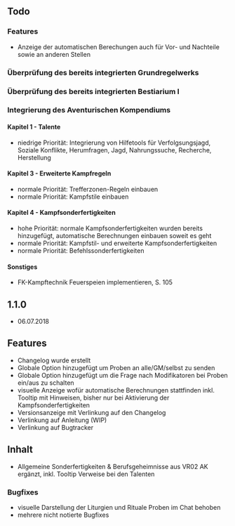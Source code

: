 ## Todo 

### Features
 * Anzeige der automatischen Berechungen auch für Vor- und Nachteile sowie an anderen Stellen

### Überprüfung des bereits integrierten Grundregelwerks
### Überprüfung des bereits integrierten Bestiarium I
### Integrierung des Aventurischen Kompendiums

#### Kapitel 1 - Talente
 * niedrige Priorität: Integrierung von Hilfetools für Verfolgsungsjagd, Soziale Konflikte, Herumfragen, Jagd, Nahrungssuche, Recherche, Herstellung
 
#### Kapitel 3 - Erweiterte Kampfregeln
 * normale Priorität: Trefferzonen-Regeln einbauen
 * normale Priorität: Kampfstile einbauen
 
#### Kapitel 4 - Kampfsonderfertigkeiten
 * hohe Priorität: normale Kampfsonderfertigkeiten wurden bereits hinzugefügt, automatische Berechnungen einbauen soweit es geht
 * normale Priorität: Kampfstil- und erweiterte Kampfsonderfertigkeiten
 * normale Priorität: Befehlssonderfertigkeiten
 
#### Sonstiges
 * FK-Kampftechnik Feuerspeien implementieren, S. 105

 
## 1.1.0
 - 06.07.2018 
 
 ## Features 
 - Changelog wurde erstellt
 - Globale Option hinzugefügt um Proben an alle/GM/selbst zu senden 
 - Globale Option hinzugefügt um die Frage nach Modifikatoren bei Proben ein/aus zu schalten
 - visuelle Anzeige wofür automatische Berechnungen stattfinden inkl. Tooltip mit Hinweisen, bisher nur bei Aktivierung der Kampfsonderfertigkeiten
 - Versionsanzeige mit Verlinkung auf den Changelog
 - Verlinkung auf Anleitung (WIP)
 - Verlinkung auf Bugtracker
 
 ## Inhalt
 - Allgemeine Sonderfertigkeiten & Berufsgeheimnisse aus VR02 AK ergänzt, inkl. Tooltip Verweise bei den Talenten

### Bugfixes 
 - visuelle Darstellung der Liturgien und Rituale Proben im Chat behoben 
 - mehrere nicht notierte Bugfixes